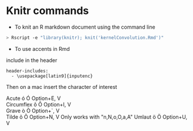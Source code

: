# Knitr commands 
* To knit an R markdown document using the command line 
```bash
> Rscript -e "library(knitr); knit('kernelConvolution.Rmd')"
```

* To use accents in Rmd

include in the header

```
header-includes:
  - \usepackage[latin9]{inputenc}
```

Then on a mac insert the character of interest

Acute  ó Ó	Option+E, V	 
Circumflex	ô Ô	Option+I, V	 
Grave	ò Ò	Option+`, V	 
Tilde	õ Õ	Option+N, V	Only works with "n,N,o,O,a,A"
Umlaut	ö Ö	Option+U, V
	

